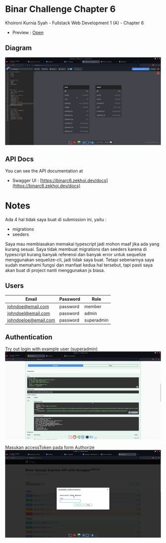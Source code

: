 # Binar Challenge Chapter 6

Khoironi Kurnia Syah - Fullstack Web Development 1 (A) - Chapter 6

- Preview : [Open](https://binarc6.zekhoi.dev/docs)

## Diagram

![diagram](./submission/diagram.png)

## API Docs

You can see the API documentation at

- Swagger UI : [https://binarc6.zekhoi.dev/docs](https://binarc6.zekhoi.dev/docs)

# Notes

Ada 4 hal tidak saya buat di submission ini, yaitu :

- migrations
- seeders

Saya mau membiasakan memakai typescript jadi mohon maaf jika ada yang kurang sesuai. Saya tidak membuat migrations dan seeders karena di typescript kurang banyak referensi dan banyak error untuk sequelize menggunakan sequelize-cli, jadi tidak saya buat. Tetapi sebenarnya saya sudah memahami fungsi dan manfaat kedua hal tersebut, tapi pasti saya akan buat di project nanti menggunakan js biasa.

## Users

| Email                | Password | Role       |
| -------------------- | -------- | ---------- |
| johndoe@email.com    | password | member     |
| johndoel@email.com   | password | admin      |
| johndoeloe@email.com | password | superadmin |

## Authentication

Try out login with example user (superadmin)
![Login](./submission/login.png)

Masukan accessToken pada form Authorize
![Auth](./submission/auth.png)
